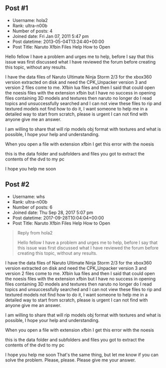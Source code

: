 ## Post #1
- Username: hola2
- Rank: ultra-n00b
- Number of posts: 4
- Joined date: Fri Jan 07, 2011 5:47 pm
- Post datetime: 2013-05-04T13:24:40+00:00
- Post Title: Naruto Xfbin Files Help How to Open

Hello fellow I have a problem and urges me to help, before I say that this issue was first discussed what I have reviewed the forum before creating this topic, without any results.

I have the data files of Naruto Ultimate Ninja Storm 2/3 for the xbox360 version extracted on disk and need the CPK_Unpacker version 3 and version 2 files come to me. Xfbin lua files and then I said that could open the noesis files with the extension xfbin but I have no success in opening files containing 3D models and textures then naruto no longer do I read topics and unsuccessfully searched and I can not view these files to rip and textured models not find how to do it, I want someone to help me in a detailed way to start from scratch, please is urgent I can not find with anyone give me an answer.

I am willing to share that will rip models obj format with textures and what is possible, I hope your help and understanding.

When you open a file with extension xfbin I get this error with the noesis



this is the data folder and subfolders and files you got to extract the contents of the dvd to my pc



I hope you help me soon
## Post #2
- Username: whs
- Rank: ultra-n00b
- Number of posts: 6
- Joined date: Thu Sep 28, 2017 5:07 pm
- Post datetime: 2017-09-28T10:04:04+00:00
- Post Title: Naruto Xfbin Files Help How to Open

> Reply from hola2
>
> Hello fellow I have a problem and urges me to help, before I say that this issue was first discussed what I have reviewed the forum before creating this topic, without any results.

I have the data files of Naruto Ultimate Ninja Storm 2/3 for the xbox360 version extracted on disk and need the CPK_Unpacker version 3 and version 2 files come to me. Xfbin lua files and then I said that could open the noesis files with the extension xfbin but I have no success in opening files containing 3D models and textures then naruto no longer do I read topics and unsuccessfully searched and I can not view these files to rip and textured models not find how to do it, I want someone to help me in a detailed way to start from scratch, please is urgent I can not find with anyone give me an answer.

I am willing to share that will rip models obj format with textures and what is possible, I hope your help and understanding.

When you open a file with extension xfbin I get this error with the noesis



this is the data folder and subfolders and files you got to extract the contents of the dvd to my pc



I hope you help me soon
That's the same thing, but let me know if you can solve the problem. Please, please. Please give me your answer.
